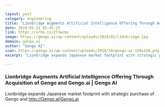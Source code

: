 ```yaml
---

layout: post
category: engineering
title: "Lionbridge Augments Artificial Intelligence Offering Through Acquisition of Gengo and Gengo.ai"
date: 2019-01-21 02:45:25
link: https://vrhk.co/2T3wcmv
image: https://gengo.ai/wp-content/uploads/2019/01/l10nbridge.jpg
domain: gengo.ai
author: "Gengo AI"
icon: https://gengo.ai/wp-content/uploads/2018/10/gengo-ai-150x150.png
excerpt: "Lionbridge expands Japanese market footprint with strategic purchase of Gengo and <http://Gengo.ai|Gengo.ai>"

---
```


### Lionbridge Augments Artificial Intelligence Offering Through Acquisition of Gengo and Gengo.ai | Gengo AI

Lionbridge expands Japanese market footprint with strategic purchase of Gengo and <http://Gengo.ai|Gengo.ai>